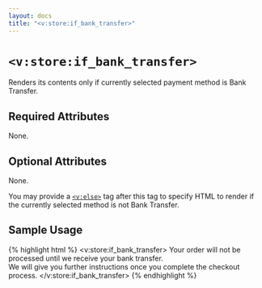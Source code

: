 ```yaml
---
layout: docs
title: "<v:store:if_bank_transfer>"
---
```


# `<v:store:if_bank_transfer>`

Renders its contents only if currently selected payment method is Bank
Transfer.

## Required Attributes

None.

## Optional Attributes

None.

You may provide a [`<v:else>`](/v_else/) tag after this tag to specify
HTML to render if the currently selected method is not Bank Transfer.

## Sample Usage

{% highlight html %}
<v:store:if_bank_transfer>
 Your order will not be processed until we receive your bank transfer.  
 We will give you further instructions once you complete the checkout process.
</v:store:if_bank_transfer>
{% endhighlight %}

